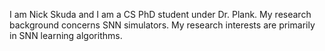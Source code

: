 I am Nick Skuda and I am a CS PhD student under Dr. Plank.  My research background concerns SNN simulators.  My research interests are primarily in SNN learning algorithms.
